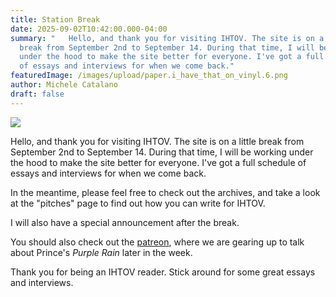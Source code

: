 ```yaml
---
title: Station Break
date: 2025-09-02T10:42:00.000-04:00
summary: "   Hello, and thank you for visiting IHTOV. The site is on a little
  break from September 2nd to September 14. During that time, I will be working
  under the hood to make the site better for everyone. I've got a full schedule
  of essays and interviews for when we come back."
featuredImage: /images/upload/paper.i_have_that_on_vinyl.6.png
author: Michele Catalano
draft: false
---
```

![](/images/upload/paper.i_have_that_on_vinyl.6.png)

Hello, and thank you for visiting IHTOV. The site is on a little break from September 2nd to September 14. During that time, I will be working under the hood to make the site better for everyone. I've got a full schedule of essays and interviews for when we come back.

In the meantime, please feel free to check out the archives, and take a look at the "pitches" page to find out how you can write for IHTOV.

I will also have a special announcement after the break.

You should also check out the [patreon](https://www.patreon.com/c/IHaveThatonVinyl), where we are gearing up to talk about Prince's *Purple Rain* later in the week.

Thank you for being an IHTOV reader. Stick around for some great essays and interviews.
